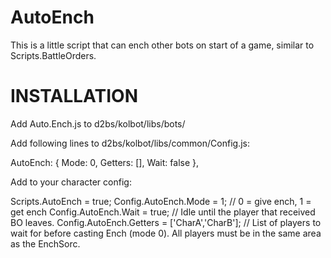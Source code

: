 # AutoEnch

This is a little script that can ench other bots on start of a game, similar to Scripts.BattleOrders.

# INSTALLATION

Add Auto.Ench.js to d2bs/kolbot/libs/bots/



Add following lines to d2bs/kolbot/libs/common/Config.js:

AutoEnch: {
    Mode: 0,
    Getters: [],
    Wait: false
    },



Add to your character config:

Scripts.AutoEnch = true;
    Config.AutoEnch.Mode = 1; // 0 = give ench, 1 = get ench
    Config.AutoEnch.Wait = true; // Idle until the player that received BO leaves.
    Config.AutoEnch.Getters = ['CharA','CharB']; // List of players to wait for before casting Ench (mode 0). All players must be in the same area as the EnchSorc.


